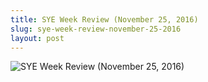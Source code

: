 ```yaml
---
title: SYE Week Review (November 25, 2016)
slug: sye-week-review-november-25-2016
layout: post
---
```


![SYE Week Review (November 25, 2016)](/file_archive/SYEWeekReview25November2016 "SYE Week Review (November 25, 2016)")
